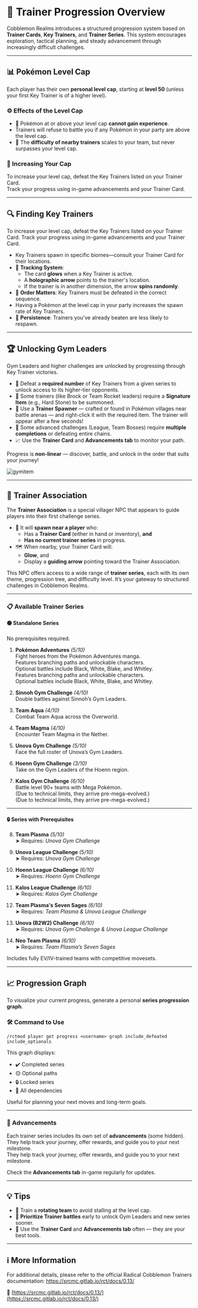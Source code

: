 # 🧗 Trainer Progression Overview

Cobblemon Realms introduces a structured progression system based on **Trainer Cards**, **Key Trainers**, and **Trainer Series**. This system encourages exploration, tactical planning, and steady advancement through increasingly difficult challenges.

---

## 📊 Pokémon Level Cap

Each player has their own **personal level cap**, starting at **level 50** (unless your first Key Trainer is of a higher level).

### ⚙️ Effects of the Level Cap

- 🛑 Pokémon at or above your level cap **cannot gain experience**.
- Trainers will refuse to battle you if any Pokémon in your party are above the level cap.
- 🎯 The **difficulty of nearby trainers** scales to your team, but never surpasses your level cap.

### 🧭 Increasing Your Cap

To increase your level cap, defeat the Key Trainers listed on your Trainer Card.\
Track your progress using in-game advancements and your Trainer Card.

---

## 🔍 Finding Key Trainers

To increase your level cap, defeat the Key Trainers listed on your Trainer Card. Track your progress using in-game advancements and your Trainer Card.

- Key Trainers spawn in specific biomes—consult your Trainer Card for their locations.
- 🧭 **Tracking System**:
  - The card **glows** when a Key Trainer is active.
  - A **holographic arrow** points to the trainer's location.
  - If the trainer is in another dimension, the arrow **spins randomly**.
- 🔄 **Order Matters**: Key Trainers must be defeated in the correct sequence.
- Having a Pokémon at the level cap in your party increases the spawn rate of Key Trainers.
- 🧠 **Persistence**: Trainers you've already beaten are less likely to respawn.

---

## 🏆 Unlocking Gym Leaders

Gym Leaders and higher challenges are unlocked by progressing through Key Trainer victories.

- 🥇 Defeat a **required number** of Key Trainers from a given series to unlock access to its higher-tier opponents.
- 💠 Some trainers (like Brock or Team Rocket leaders) require a **Signature Item** (e.g., Hard Stone) to be summoned.
- 🧱 Use a **Trainer Spawner** — crafted or found in Pokémon villages near battle arenas — and right-click it with the required item. The trainer will appear after a few seconds!
- 🧩 Some advanced challenges (League, Team Bosses) require **multiple completions** or defeating entire chains.
- 📈 Use the **Trainer Card** and **Advancements tab** to monitor your path.

Progress is **non-linear** — discover, battle, and unlock in the order that suits your journey!

![gymitem](https://github.com/user-attachments/assets/83860a89-0467-4f04-b741-602bb7e55275)

---

## 🤝 Trainer Association

The **Trainer Association** is a special villager NPC that appears to guide players into their first challenge series.

- 🧭 It will **spawn near a player** who:
  - Has a **Trainer Card** (either in hand or inventory), **and**
  - **Has no current trainer series** in progress.
- 🗺️ When nearby, your Trainer Card will:
  - **Glow**, and
  - Display a **guiding arrow** pointing toward the Trainer Association.

This NPC offers access to a wide range of **trainer series**, each with its own theme, progression tree, and difficulty level. It’s your gateway to structured challenges in Cobblemon Realms.

---

### 📋 Available Trainer Series

#### 🟢 Standalone Series

No prerequisites required.

1. **Pokémon Adventures** _(5/10)_\
  Fight heroes from the Pokémon Adventures manga.\
  Features branching paths and unlockable characters.\
  Optional battles include Black, White, Blake, and Whitley.\
  Features branching paths and unlockable characters.\
  Optional battles include Black, White, Blake, and Whitley.

2. **Sinnoh Gym Challenge** _(4/10)_\
  Double battles against Sinnoh’s Gym Leaders.

3. **Team Aqua** _(4/10)_\
  Combat Team Aqua across the Overworld.

4. **Team Magma** _(4/10)_\
  Encounter Team Magma in the Nether.

5. **Unova Gym Challenge** _(5/10)_\
  Face the full roster of Unova’s Gym Leaders.

6. **Hoenn Gym Challenge** _(3/10)_\
  Take on the Gym Leaders of the Hoenn region.

7. **Kalos Gym Challenge** _(6/10)_\
  Battle level 90+ teams with Mega Pokémon.\
  (Due to technical limits, they arrive pre-mega-evolved.)\
  (Due to technical limits, they arrive pre-mega-evolved.)

---

#### 🔒 Series with Prerequisites

8. **Team Plasma** _(5/10)_\
  ➤ Requires: _Unova Gym Challenge_

9. **Unova League Challenge** _(5/10)_\
  ➤ Requires: _Unova Gym Challenge_

10. **Hoenn League Challenge** _(6/10)_\
  ➤ Requires: _Hoenn Gym Challenge_

11. **Kalos League Challenge** _(6/10)_\
  ➤ Requires: _Kalos Gym Challenge_

12. **Team Plasma's Seven Sages** _(6/10)_\
  ➤ Requires: _Team Plasma & Unova League Challenge_

13. **Unova (B2W2) Challenge** _(6/10)_\
  ➤ Requires: _Unova Gym Challenge & Unova League Challenge_

14. **Neo Team Plasma** _(6/10)_\
  ➤ Requires: _Team Plasma’s Seven Sages_

Includes fully EV/IV-trained teams with competitive movesets.

---

## 📈 Progression Graph

To visualize your current progress, generate a personal **series progression graph**.

### 🛠️ Command to Use

`/rctmod player get progress <username> graph include_defeated include_optionals`

This graph displays:

- ✔️ Completed series
- 🟡 Optional paths
- 🔒 Locked series
- 🔁 All dependencies

Useful for planning your next moves and long-term goals.

---

### 🎯 Advancements

Each trainer series includes its own set of **advancements** (some hidden).\
They help track your journey, offer rewards, and guide you to your next milestone.\
They help track your journey, offer rewards, and guide you to your next milestone.

Check the **Advancements tab** in-game regularly for updates.

---

## 💡 Tips

- 🧠 Train a **rotating team** to avoid stalling at the level cap.
- 🎯 **Prioritize Trainer battles** early to unlock Gym Leaders and new series sooner.
- 📖 Use the **Trainer Card** and **Advancements tab** often — they are your best tools.

---

## ℹ️ More Information

For additional details, please refer to the official Radical Cobblemon Trainers documentation:
https://srcmc.gitlab.io/rct/docs/0.13/

🔗 [https://srcmc.gitlab.io/rct/docs/0.13/](https://srcmc.gitlab.io/rct/docs/0.13/)
